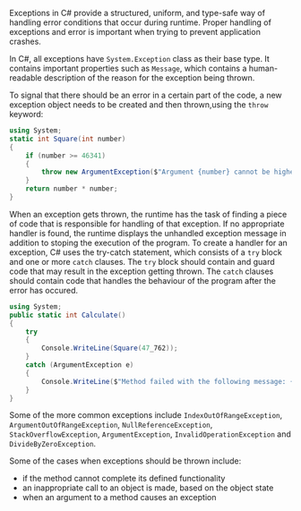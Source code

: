 Exceptions in C# provide a structured, uniform, and type-safe way of handling error conditions that occur during runtime. Proper handling of exceptions and error is important when trying to prevent application crashes.

In C#, all exceptions have `System.Exception` class as their base type. It contains important properties such as `Message`, which contains a human-readable description of the reason for the exception being thrown.

To signal that there should be an error in a certain part of the code, a new exception object needs to be created and then thrown,using the `throw` keyword:
```csharp
using System;
static int Square(int number)
{
    if (number >= 46341)
    {
        throw new ArgumentException($"Argument {number} cannot be higher than 46340 as its' square doesn't fit into int type.");
    }
    return number * number;
}
```

When an exception gets thrown, the runtime has the task of finding a piece of code that is responsible for handling of that exception. If no appropriate handler is found, the runtime displays the unhandled exception message in addition to stoping the execution of the program. To create a handler for an exception, C# uses the try-catch statement, which consists of a `try` block and one or more `catch` clauses. The `try` block should contain and guard code that may result in the exception getting thrown. The `catch` clauses should contain code that handles the behaviour of the program after the error has occured.
```csharp
using System;
public static int Calculate()
{
    try
    {
        Console.WriteLine(Square(47_762));
    }
    catch (ArgumentException e)
    {
        Console.WriteLine($"Method failed with the following message: {e.Message}");
    }
} 
```

Some of the more common exceptions include `IndexOutOfRangeException`, `ArgumentOutOfRangeException`, `NullReferenceException`, `StackOverflowException`, `ArgumentException`, `InvalidOperationException` and `DivideByZeroException`.

Some of the cases when exceptions should be thrown include:
- if the method cannot complete its defined functionality
- an inappropriate call to an object is made, based on the object state
- when an argument to a method causes an exception